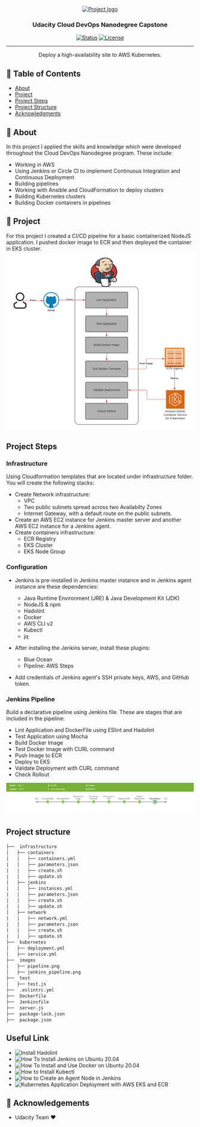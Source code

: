 <p align="center">
  <a href="" rel="noopener">
 <img width=200px height=200px src="https://s3-us-west-1.amazonaws.com/udacity-content/rebrand/svg/logo.min.svg" alt="Project logo"></a>
</p>

<h3 align="center">Udacity Cloud DevOps Nanodegree Capstone</h3>

<div align="center">

[![Status](https://img.shields.io/badge/status-active-success.svg)]()
[![License](https://img.shields.io/badge/license-MIT-blue.svg)](/LICENSE)

</div>

---

<p align="center"> Deploy a high-availability site to AWS Kubernetes.
    <br> 
</p>

## 📝 Table of Contents

- [About](#about)
- [Project](#project)
- [Project Steps](#project_steps)
- [Project Structure](#project_structure)
- [Acknowledgments](#acknowledgement)

## 🧐 About <a name = "about"></a>

In this project I applied the skills and knowledge which were developed throughout the Cloud DevOps Nanodegree program. These include:

* Working in AWS
* Using Jenkins or Circle CI to implement Continuous Integration and Continuous Deployment
* Building pipelines
* Working with Ansible and CloudFormation to deploy clusters
* Building Kubernetes clusters
* Building Docker containers in pipelines


## 🏁 Project <a name = "project"></a>
For this project I created a CI/CD pipeline for a basic containerized NodeJS application. I pushed docker image to ECR and then deployed the container in EKS cluster. 
![img-1](images/pipeline.png)


## Project Steps <a name ="project_steps"></a>

### Infrastructure
Using Cloudformation templates that are located under infrastructure folder. You will create the following stacks:
* Create Network infrastructure:
    * VPC
    * Two public subnets spread across two Availabilty Zones
    * Internet Gateway, with a default route on the public subnets.
* Create an AWS EC2 instance for Jenkins master server and another AWS EC2 instance for a Jenkins agent. 
* Create containers infrastructure:
    * ECR Registry
    * EKS Cluster
    * EKS Node Group
    

### Configuration

* Jenkins is pre-installed in Jenkins master instance and in Jenkins agent instance are these dependencies:
    *   Java Runtime Environment (JRE) & Java Development Kit (JDK)
    *   NodeJS & npm
    *   Hadolint
    *   Docker
    *   AWS CLI v2
    *   Kubectl
    *   jq

* After installing the Jenkins server, install these plugins:
    * Blue Ocean
    * Pipeline: AWS Steps
* Add credentials of Jenkins agent's SSH private keys, AWS, and GitHub token.


### Jenkins Pipeline
Build a declarative pipeline using Jenkins file. These are stages that are included in the pipeline:
* Lint Application and DockerFile using ESlint and Hadolint
* Test Application using Mocha
* Build Docker Image
* Test Docker Image with CURL command
* Push Image to ECR 
* Deploy to EKS
* Validate Deployment with CURL command
* Check Rollout

![img-2](images/jenkins_pipeline.png)


## Project structure <a name ="project_structure"></a>
    ├──  infrastructure                 
    │   ├── containers
    |   |   ├── containers.yml
    |   |   ├── parameters.json
    |   |   ├── create.sh
    |   |   ├── update.sh
    │   ├── jenkins
    |   |   ├── instances.yml
    |   |   ├── parameters.json
    |   |   ├── create.sh
    |   |   ├── update.sh
    │   ├── network
    |   |   ├── network.yml
    |   |   ├── parameters.json
    |   |   ├── create.sh
    |   |   ├── update.sh
    ├──  kubernetes           
    │   ├── deployment.yml          
    │   ├── service.yml 
    ├──  images           
    │   ├── pipeline.png          
    │   ├── jenkins_pipeline.png
    ├──  test           
    │   ├── test.js   
    ├──  .eslintrc.yml 
    ├──  Dockerfile                
    ├──  Jenkinsfile                 
    ├──  server.js
    ├──  package-lock.json
    ├──  package.json
    
## Useful Link <a name ="useful_links"></a>
- ![Install Hadolint](https://stackoverflow.com/questions/62369711/how-to-install-hadolint-on-ubuntu)
- ![How To Install Jenkins on Ubuntu 20.04](https://www.digitalocean.com/community/tutorials/how-to-install-jenkins-on-ubuntu-20-04)
- ![How To Install and Use Docker on Ubuntu 20.04](https://www.digitalocean.com/community/tutorials/how-to-install-and-use-docker-on-ubuntu-20-04)
- ![How to Install Kubectl](https://kubernetes.io/docs/tasks/tools/install-kubectl-linux/)
- ![How to Create an Agent Node in Jenkins](https://www.youtube.com/watch?v=99DddJiH7lM&list=PLNsuWIxDC27t4yqg0Q7l4nUXoi70x-fGR&index=7)
- ![Kubernetes Application Deployment with AWS EKS and ECR](https://towardsdatascience.com/kubernetes-application-deployment-with-aws-eks-and-ecr-4600e11b2d3c)

## 🎉 Acknowledgements <a name = "acknowledgement"></a>

- Udacity Team :heart:
